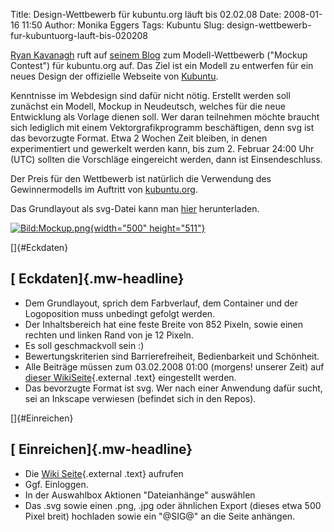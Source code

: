 Title: Design-Wettbewerb für kubuntu.org läuft bis 02.02.08
Date: 2008-01-16 11:50
Author: Monika Eggers
Tags: Kubuntu
Slug: design-wettbewerb-fur-kubuntuorg-lauft-bis-020208

[Ryan
Kavanagh](https://launchpad.net/%7Eryanakca "https://launchpad.net/~ryanakca") ruft auf [seinem
Blog](http://blog.ryanak.ca/archives/44 "http://blog.ryanak.ca/archives/44") zum Modell-Wettbewerb ("Mockup Contest") für kubuntu.org auf. Das
Ziel ist ein Modell zu entwerfen für ein neues Design der offizielle
Webseite von [Kubuntu](http://kubuntu.org).


Kenntnisse im Webdesign sind dafür nicht nötig. Erstellt werden soll
zunächst ein Modell, Mockup in Neudeutsch, welches für die neue
Entwicklung als Vorlage dienen soll. Wer daran teilnehmen möchte braucht
sich lediglich mit einem Vektorgrafikprogramm beschäftigen, denn svg ist
das bevorzugte Format. Etwa 2 Wochen Zeit bleiben, in denen
experimentiert und gewerkelt werden kann, bis zum 2. Februar 24:00 Uhr
(UTC) sollten die Vorschläge eingereicht werden, dann ist
Einsendeschluss.


Der Preis für den Wettbewerb ist natürlich die Verwendung des
Gewinnermodells im Auftritt von [kubuntu.org](http://kubuntu.org).


<!--break--><!--break-->

Das Grundlayout als svg-Datei kann man
[hier](https://wiki.kubuntu.org/Kubuntu/WebsiteMockups?action=AttachFile&do=get&target=mockup1.svg "https://wiki.kubuntu.org/Kubuntu/WebsiteMockups?action=AttachFile&do=get&target=mockup1.svg") herunterladen.


[![Bild:Mockup.png](http://wiki.kubuntu-de.org/images/Mockup.png){width="500"
height="511"}](http://wiki.kubuntu-de.org/images/Mockup.png)


[]{#Eckdaten}


[ Eckdaten]{.mw-headline}
-------------------------


-   Dem Grundlayout, sprich dem Farbverlauf, dem Container und der
    Logoposition muss unbedingt gefolgt werden.
-   Der Inhaltsbereich hat eine feste Breite von 852 Pixeln, sowie einen
    rechten und linken Rand von je 12 Pixeln.
-   Es soll geschmackvoll sein :)
-   Bewertungskriterien sind Barrierefreiheit, Bedienbarkeit und
    Schönheit.
-   Alle Beiträge müssen zum 03.02.2008 01:00 (morgens! unserer Zeit)
    auf [dieser
    WikiSeite](https://wiki.kubuntu.org/Kubuntu/WebsiteMockups "https://wiki.kubuntu.org/Kubuntu/WebsiteMockups"){.external
    .text} eingestellt werden.
-   Das bevorzugte Format ist svg. Wer nach einer Anwendung dafür sucht,
    sei an Inkscape verwiesen (befindet sich in den Repos).


[]{#Einreichen}


[ Einreichen]{.mw-headline}
---------------------------


-   Die [Wiki
    Seite](https://wiki.kubuntu.org/Kubuntu/WebsiteMockups "https://wiki.kubuntu.org/Kubuntu/WebsiteMockups"){.external
    .text} aufrufen
-   Ggf. Einloggen.
-   In der Auswahlbox Aktionen "Dateianhänge" auswählen
-   Das .svg sowie einen .png, .jpg oder ähnlichen Export (dieses etwa
    500 Pixel breit) hochladen sowie ein "@SIG@" an die Seite anhängen.


<!-- Saved in parser cache with key kubuntu_wiki:pcache:idhash:2420-0!1!0!!de!2 and timestamp 20080116101111 --><!-- Saved in parser cache with key kubuntu_wiki:pcache:idhash:2420-0!1!0!!de!2 and timestamp 20080116101111 -->
